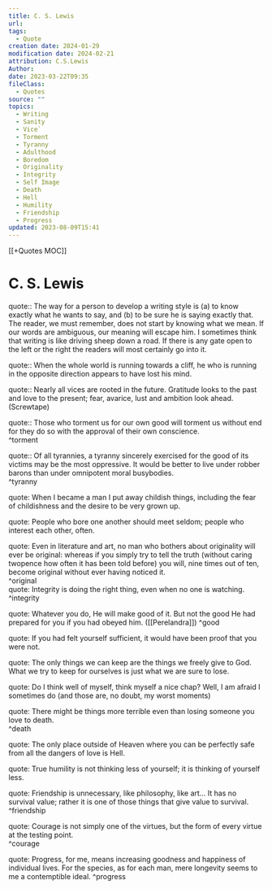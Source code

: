 ```yaml
---
title: C. S. Lewis
url: 
tags:
  - Quote
creation date: 2024-01-29
modification date: 2024-02-21
attribution: C.S.Lewis
Author: 
date: 2023-03-22T09:35
fileClass:
  - Quotes
source: ""
topics:
  - Writing
  - Sanity
  - Vice`
  - Torment
  - Tyranny
  - Adulthood
  - Boredom
  - Originality
  - Integrity
  - Self Image
  - Death
  - Hell
  - Humility
  - Friendship
  - Progress
updated: 2023-08-09T15:41
---
```


[[+Quotes MOC]]

# C. S. Lewis

quote:: The way for a person to develop a writing style is (a) to know exactly what he wants to say, and (b) to be sure he is saying exactly that. The reader, we must remember, does not start by knowing what we mean. If our words are ambiguous, our meaning will escape him. I sometimes think that writing is like driving sheep down a road. If there is any gate open to the left or the right the readers will most certainly go into it.

quote:: When the whole world is running towards a cliff, he who is running in the opposite direction appears to have lost his mind.

quote:: Nearly all vices are rooted in the future. Gratitude looks to the past and love to the present; fear, avarice, lust and ambition look ahead. (Screwtape)

quote:: Those who torment us for our own good will torment us without end for they do so with the approval of their own conscience.  
^torment

quote:: Of all tyrannies, a tyranny sincerely exercised for the good of its victims may be the most oppressive. It would be better to live under robber barons than under omnipotent moral busybodies.  
^tyranny

quote: When I became a man I put away childish things, including the fear of childishness and the desire to be very grown up.

quote: People who bore one another should meet seldom; people who interest each other, often.

quote: Even in literature and art, no man who bothers about originality will ever be original: whereas if you simply try to tell the truth (without caring twopence how often it has been told before) you will, nine times out of ten, become original without ever having noticed it.  
^original  
quote: Integrity is doing the right thing, even when no one is watching.  
^integrity

quote: Whatever you do, He will make good of it. But not the good He had prepared for you if you had obeyed him. ([[Perelandra]]) ^good

quote: If you had felt yourself sufficient, it would have been proof that you were not.

quote: The only things we can keep are the things we freely give to God. What we try to keep for ourselves is just what we are sure to lose.

quote: Do I think well of myself, think myself a nice chap? Well, I am afraid I sometimes do (and those are, no doubt, my worst moments)

quote: There might be things more terrible even than losing someone you love to death.  
^death

quote: The only place outside of Heaven where you can be perfectly safe from all the dangers of love is Hell.

quote: True humility is not thinking less of yourself; it is thinking of yourself less.

quote: Friendship is unnecessary, like philosophy, like art… It has no survival value; rather it is one of those things that give value to survival.  
^friendship

quote: Courage is not simply one of the virtues, but the form of every virtue at the testing point.  
^courage

quote: Progress, for me, means increasing goodness and happiness of individual lives. For the species, as for each man, mere longevity seems to me a contemptible ideal. ^progress
